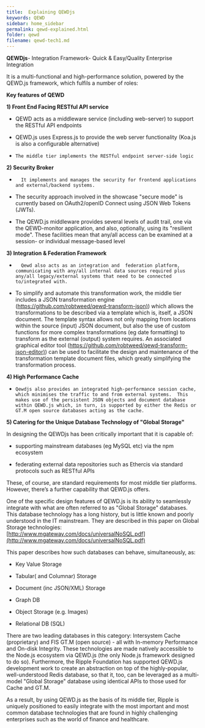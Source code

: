 ```yaml
---
title:  Explaining QEWDjs
keywords: QEWD
sidebar: home_sidebar
permalink: qewd-explained.html
folder: qewd
filename: qewd-tech1.md
---
```




**QEWDjs**- Integration Framework- Quick & Easy/Quality Enterprise Integration

It is a multi-functional and high-performance solution, powered by the QEWD.js framework, which fulfils a number of roles:


 **Key features of QEWD**

**1) Front End Facing RESTful API service**

- QEWD acts as a middleware service (including web-server) to support the RESTful API endpoints 

- QEWD.js uses Express.js to provide the web server functionality (Koa.js is also a configurable alternative)

-     The middle tier implements the RESTful endpoint server-side logic

**2) Security Broker**

-       It implements and manages the security for frontend applications and external/backend systems. 

-  The security approach involved in the showcase "secure mode" is currently based on OAuth2/openID Connect using JSON Web Tokens (JWTs). 

- The QEWD.js middleware provides several levels of audit trail, one via the QEWD-monitor application, and also, optionally, using its "resilient mode".   These facilities mean that any/all access can be examined at a session- or individual message-based level

**3) Integration & Federation Framework**

-       Qewd also acts as an integration and  federation platform, communicating with any/all internal data sources required plus any/all legacy/external systems that need to be connected to/integrated with. 


- To simplify and automate this transformation work, the middle tier includes a JSON transformation engine ([https://github.com/robtweed/qewd-transform-json)](https://github.com/robtweed/qewd-transform-json)) which allows the transformations to be described via a template which is, itself, a JSON document.  The template syntax allows not only mapping from locations within the source (input) JSON document, but also the use of custom functions for more complex transformations (eg date formatting) to transform as the external (output) system requires.  An associated graphical editor tool ([https://github.com/robtweed/qewd-transform-json-editor)](https://github.com/robtweed/qewd-transform-json-editor)) can be used to facilitate the design and maintenance of the transformation template document files, which greatly simplifying the transformation process.

**4) High Performance Cache**

-     Qewdjs also provides an integrated high-performance session cache, which minimises the traffic to and from external systems.  This makes use of the persistent JSON objects and document database within QEWD.js which, in turn, is supported by either the Redis or GT.M open source databases acting as the cache.


**5) Catering for the Unique Database Technology of "Global Storage"**

In designing the QEWDjs has been critically important that it is capable of:

* supporting mainstream databases (eg MySQL etc) via the npm ecosystem

* federating external data repositories such as Ethercis via standard protocols such as RESTful APIs

These, of course, are standard requirements for most middle tier platforms.  However, there’s a further capability that QEWD.js offers.

One of the specific design features of QEWD.js is its ability to seamlessly integrate with what are often referred to as "Global Storage" databases. This database technology has a long history, but is little known and poorly understood in the IT mainstream.  They are described in this paper on Global Storage technologies: [http://www.mgateway.com/docs/universalNoSQL.pdf](http://www.mgateway.com/docs/universalNoSQL.pdf)

This paper describes how such databases can behave, simultaneously, as: 

* Key Value Storage

* Tabular( and Columnar) Storage

* Document (inc JSON/XML) Storage

* Graph DB

* Object Storage (e.g. Images)

* Relational DB (SQL)




There are two leading databases in this category: Intersystem Cache (proprietary) and FIS GT.M (open source) - all with In-memory Performance and On-disk Integrity.  These technologies are made natively accessible to the Node.js ecosystem via QEWD.js (the only Node.js framework designed to do so). 
Furthermore, the Ripple Foundation has supported QEWD.js development work to create an abstraction on top of the highly-popular, well-understood Redis database, so that it, too, can be leveraged as a multi-model "Global Storage" database using identical APIs to those used for Cache and GT.M.

As a result, by using QEWD.js as the basis of its middle tier, Ripple is uniquely positioned to easily integrate with the most important and most common database technologies that are found in highly challenging enterprises such as the world of finance and healthcare.

